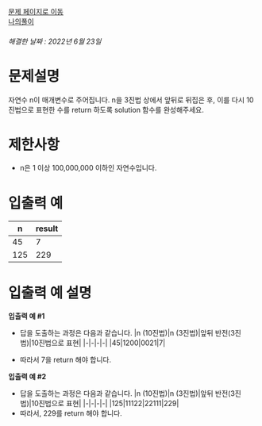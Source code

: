 [문제 페이지로 이동](https://programmers.co.kr/learn/courses/30/lessons/68935)   
[나의풀이](https://github.com/HK-An/coding_practice/blob/main/CodingPractice/programmers-lv1-reverse_ternary/src/main/java/kr/hk/Solution.java)
###### 해결한 날짜 : 2022년 6월 23일
# 문제설명
자연수 n이 매개변수로 주어집니다. n을 3진법 상에서 앞뒤로 뒤집은 후, 이를 다시 10진법으로 표현한 수를 return 하도록 solution 함수를 완성해주세요.

# 제한사항
- n은 1 이상 100,000,000 이하인 자연수입니다.

# 입출력 예
|n|result|
|-|-|
|45|7|
|125|229|

# 입출력 예 설명
**입출력 예 #1**  
- 답을 도출하는 과정은 다음과 같습니다.
|n (10진법)|n (3진법)|앞뒤 반전(3진법)|10진법으로 표현|
|-|-|-|-|
|45|1200|0021|7|

- 따라서 7을 return 해야 합니다.

**입출력 예 #2**  
- 답을 도출하는 과정은 다음과 같습니다.
|n (10진법)|n (3진법)|앞뒤 반전(3진법)|10진법으로 표현|
|-|-|-|-|
|125|11122|22111|229|
- 따라서, 229를 return 해야 합니다.
